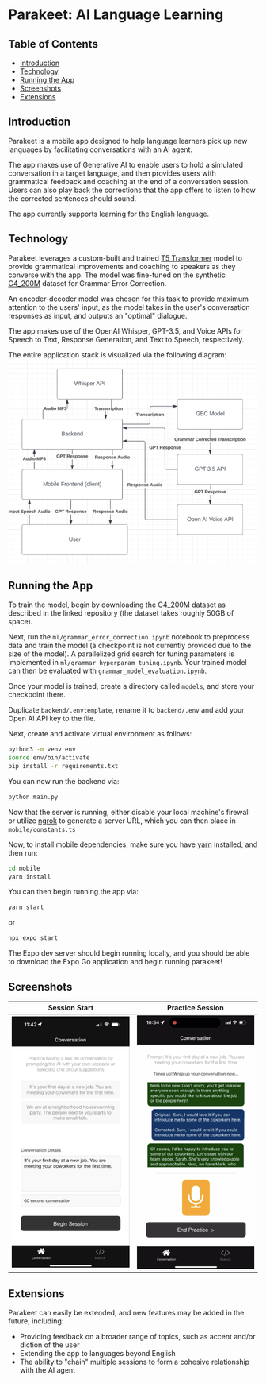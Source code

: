 <!-- omit in toc -->
# Parakeet: AI Language Learning

<!-- omit in toc -->
## Table of Contents
- [Introduction](#introduction)
- [Technology](#technology)
- [Running the App](#running-the-app)
- [Screenshots](#screenshots)
- [Extensions](#extensions)


## Introduction
Parakeet is a mobile app designed to help language learners pick up new languages by facilitating conversations with an AI agent.

The app makes use of Generative AI to enable users to hold a simulated conversation in a target language, and then provides users with grammatical feedback and coaching at the end of a conversation session. Users can also play back the corrections that the app offers to listen to how the corrected sentences should sound.

The app currently supports learning for the English language.

## Technology
Parakeet leverages a custom-built and trained [T5 Transformer](https://huggingface.co/docs/transformers/en/model_doc/t5) model to provide grammatical improvements and coaching to speakers as they converse with the app. The model was fine-tuned on the synthetic [C4_200M](https://github.com/google-research-datasets/C4_200M-synthetic-dataset-for-grammatical-error-correction) dataset for Grammar Error Correction.

An encoder-decoder model was chosen for this task to provide maximum attention to the users' input, as the model takes in the user's conversation responses as input, and outputs an "optimal" dialogue.

The app makes use of the OpenAI Whisper, GPT-3.5, and Voice APIs for Speech to Text, Response Generation, and Text to Speech, respectively.

The entire application stack is visualized via the following diagram:
![parakeet AI app tech stack visualization](./assets/tech_stack_diagram.png)

## Running the App
To train the model, begin by downloading the [C4_200M](https://github.com/google-research-datasets/C4_200M-synthetic-dataset-for-grammatical-error-correction) dataset as described in the linked repository (the dataset takes roughly 50GB of space).

Next, run the `ml/grammar_error_correction.ipynb` notebook to preprocess data and train the model (a checkpoint is not currently provided due to the size of the model). A parallelized grid search for tuning parameters is implemented in `ml/grammar_hyperparam_tuning.ipynb`. Your trained model can then be evaluated with `grammar_model_evaluation.ipynb`.

Once your model is trained, create a directory called `models`, and store your checkpoint there.

Duplicate `backend/.envtemplate`, rename it to `backend/.env` and add your Open AI API key to the file.

Next, create and activate virtual environment as follows:
```bash
python3 -m venv env
source env/bin/activate
pip install -r requirements.txt
```

You can now run the backend via:
```bash
python main.py
```

Now that the server is running, either disable your local machine's firewall or utilize [ngrok](https://ngrok.com) to generate a server URL, which you can then place in `mobile/constants.ts`

Now, to install mobile dependencies, make sure you have [yarn](https://yarnpkg.com) installed, and then run:
```bash
cd mobile
yarn install
```

You can then begin running the app via:
```bash
yarn start
```
or
```bash
npx expo start
```


The Expo dev server should begin running locally, and you should be able to download the Expo Go application and begin running parakeet!

## Screenshots
| Session Start | Practice Session |
|---|---|
| ![](./assets/screenshots/app_home_screenshot.png)  |  ![](./assets/screenshots/app_practice_screenshot.png)  |

## Extensions

Parakeet can easily be extended, and new features may be added in the future, including: 
- Providing feedback on a broader range of topics, such as accent and/or diction of the user
- Extending the app to languages beyond English
- The ability to "chain" multiple sessions to form a cohesive relationship with the AI agent
